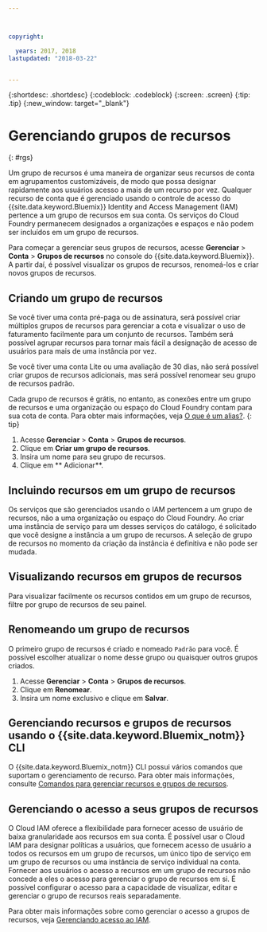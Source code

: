 ```yaml
---



copyright:

  years: 2017, 2018
lastupdated: "2018-03-22"


---
```


{:shortdesc: .shortdesc}
{:codeblock: .codeblock}
{:screen: .screen}
{:tip: .tip}
{:new_window: target="_blank"}

# Gerenciando grupos de recursos
{: #rgs}

Um grupo de recursos é uma maneira de organizar seus recursos de conta em
agrupamentos customizáveis, de modo que possa designar rapidamente aos usuários acesso a
mais de um recurso por vez. Qualquer recurso de conta que é gerenciado usando o controle de acesso do
{{site.data.keyword.Bluemix}} Identity and Access Management (IAM) pertence a um
grupo de recursos em sua conta. Os serviços do Cloud Foundry permanecem designados a organizações e espaços e não podem ser incluídos em um grupo de recursos.

Para começar a gerenciar seus grupos de recursos, acesse **Gerenciar** &gt; **Conta** &gt; **Grupos de recursos** no console do {{site.data.keyword.Bluemix}}. A partir daí, é possível visualizar os grupos de recursos, renomeá-los e criar novos grupos de recursos.


## Criando um grupo de recursos

Se você tiver uma conta pré-paga ou de assinatura, será possível criar múltiplos grupos de recursos para gerenciar a cota e visualizar o uso de faturamento facilmente para um conjunto de recursos. Também será possível agrupar recursos para tornar mais fácil a designação de acesso de usuários para mais de uma instância por vez.

Se você tiver uma conta Lite ou uma avaliação de 30 dias, não será possível criar grupos de recursos adicionais, mas será possível renomear seu grupo de recursos padrão. 

Cada grupo de recursos é grátis, no entanto, as conexões entre um grupo de recursos e uma organização ou espaço do Cloud Foundry contam para sua cota de conta. Para obter mais informações, veja [O que é um alias?](/docs/cfapps/connecting_apps.html#what_is_alias).
{: tip}

1. Acesse **Gerenciar** &gt; **Conta** &gt; **Grupos de recursos**.
2. Clique em **Criar um grupo de recursos**.
3. Insira um nome para seu grupo de recursos.
4. Clique em ** Adicionar**.

## Incluindo recursos em um grupo de recursos

Os serviços que são gerenciados usando o IAM pertencem a um grupo de recursos, não a uma
organização ou espaço do Cloud Foundry. Ao criar uma instância de serviço para um desses serviços do catálogo,
é solicitado que você designe a instância a um grupo de recursos. A seleção de grupo de recursos no momento da
criação da instância é definitiva e não pode ser mudada.

## Visualizando recursos em grupos de recursos

Para visualizar facilmente os recursos contidos em um grupo de recursos, filtre por grupo de recursos de seu painel.

## Renomeando um grupo de recursos

O primeiro grupo de recursos é criado e nomeado `Padrão` para você. É possível escolher atualizar o nome desse grupo ou quaisquer outros grupos criados.

1. Acesse **Gerenciar** &gt; **Conta** &gt; **Grupos de recursos**.
2. Clique em **Renomear**.
3. Insira um nome exclusivo e clique em **Salvar**.

## Gerenciando recursos e grupos de recursos usando o {{site.data.keyword.Bluemix_notm}} CLI

O {{site.data.keyword.Bluemix_notm}} CLI possui vários comandos que suportam o gerenciamento de recurso. Para obter mais informações, consulte [Comandos para gerenciar recursos e grupos de recursos](/docs/cli/reference/bluemix_cli/bx_cli.html#commands-for-managing-resource-groups-and-resources).

## Gerenciando o acesso a seus grupos de recursos

O Cloud IAM oferece a flexibilidade para fornecer acesso de usuário de baixa granularidade aos recursos em sua conta. É possível usar o Cloud IAM para designar políticas a usuários, que fornecem acesso de usuário a todos os recursos em um grupo de recursos, um único tipo de serviço em um grupo de recursos ou uma instância de serviço individual na conta. Fornecer aos usuários o acesso a recursos em um grupo de recursos não concede a eles o acesso para gerenciar o grupo de recursos em si. É possível configurar o acesso para a capacidade de visualizar, editar e gerenciar o grupo de recursos reais separadamente.

Para obter mais informações sobre como gerenciar o acesso a grupos de recursos, veja [Gerenciando acesso ao IAM](/docs/iam/mngiam.html#iammanidaccser).
